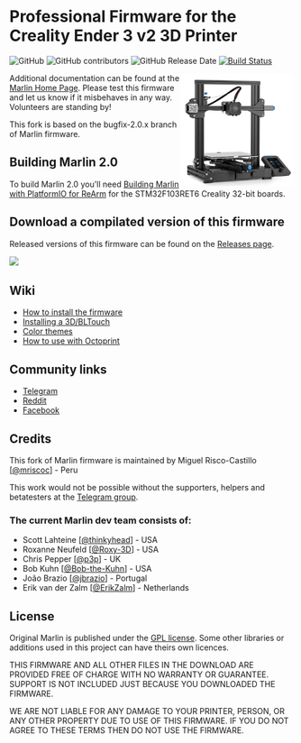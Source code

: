 # Professional Firmware for the Creality Ender 3 v2 3D Printer 

![GitHub](https://img.shields.io/github/license/mriscoc/Marlin_Ender3v2.svg)
![GitHub contributors](https://img.shields.io/github/contributors/mriscoc/Marlin_Ender3v2.svg)
![GitHub Release Date](https://img.shields.io/github/release-date/mriscoc/Marlin_Ender3v2.svg)
[![Build Status](https://github.com/mriscoc/Marlin_Ender3v2/workflows/CI/badge.svg?branch=bugfix-2.0.x)](https://github.com/mriscoc/Marlin_Ender3v2/actions)

<img align="right" width=200 src="buildroot/share/pixmaps/Ender-3V2.jpg" />

Additional documentation can be found at the [Marlin Home Page](https://marlinfw.org/).
Please test this firmware and let us know if it misbehaves in any way. Volunteers are standing by!

This fork is based on the bugfix-2.0.x branch of Marlin firmware.

## Building Marlin 2.0

To build Marlin 2.0 you'll need [Building Marlin with PlatformIO for ReArm](https://marlinfw.org/docs/basics/install_rearm.html) for the STM32F103RET6 Creality 32-bit boards.

## Download a compilated version of this firmware

Released versions of this firmware can be found on the [Releases page](https://github.com/mriscoc/Marlin_Ender3v2/releases).

![](https://raw.githubusercontent.com/mriscoc/Marlin_Ender3v2/Ender3v2-Released/screenshots/thumbnail2.jpg)

## Wiki
 - [How to install the firmware](https://github.com/mriscoc/Marlin_Ender3v2/wiki/How-to-install-the-firmware)
 - [Installing a 3D/BLTouch](https://github.com/mriscoc/Marlin_Ender3v2/wiki/3D-BLTouch)
 - [Color themes](https://github.com/mriscoc/Marlin_Ender3v2/wiki/Color-Themes)
 - [How to use with Octoprint](https://github.com/mriscoc/Marlin_Ender3v2/wiki/Octoprint)
  
## Community links
* [Telegram](https://t.me/Ender3v2_Firmware)
* [Reddit](https://www.reddit.com/r/Ender3v2Firmware) 
* [Facebook](https://www.facebook.com/groups/ender3v2firmware)

## Credits

This fork of Marlin firmware is maintained by Miguel Risco-Castillo [[@mriscoc](https://github.com/mriscoc)] - Peru  

This work would not be possible without the supporters, helpers and betatesters at the [Telegram group](https://t.me/Ender3v2_Firmware).

### The current Marlin dev team consists of:
 - Scott Lahteine [[@thinkyhead](https://github.com/thinkyhead)] - USA
 - Roxanne Neufeld [[@Roxy-3D](https://github.com/Roxy-3D)] - USA
 - Chris Pepper [[@p3p](https://github.com/p3p)] - UK
 - Bob Kuhn [[@Bob-the-Kuhn](https://github.com/Bob-the-Kuhn)] - USA
 - João Brazio [[@jbrazio](https://github.com/jbrazio)] - Portugal
 - Erik van der Zalm [[@ErikZalm](https://github.com/ErikZalm)] - Netherlands

## License

Original Marlin is published under the [GPL license](/LICENSE). Some other libraries or additions used in this project can have theirs own licences.

THIS FIRMWARE AND ALL OTHER FILES IN THE DOWNLOAD ARE PROVIDED FREE OF CHARGE WITH NO WARRANTY OR GUARANTEE. SUPPORT IS NOT INCLUDED JUST BECAUSE YOU DOWNLOADED THE FIRMWARE.

WE ARE NOT LIABLE FOR ANY DAMAGE TO YOUR PRINTER, PERSON, OR ANY OTHER PROPERTY DUE TO USE OF THIS FIRMWARE. IF YOU DO NOT AGREE TO THESE TERMS THEN DO NOT USE THE FIRMWARE.
